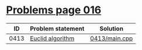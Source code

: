 # [Problems page 016](https://www.e-olymp.com/en/problems?page=16)


| ID   | Problem statement                                           | Solution                       |
|------|-------------------------------------------------------------|--------------------------------|
| 0413 | [Euclid algorithm](https://www.e-olymp.com/en/problems/413) | [0413/main.cpp](0413/main.cpp) |

